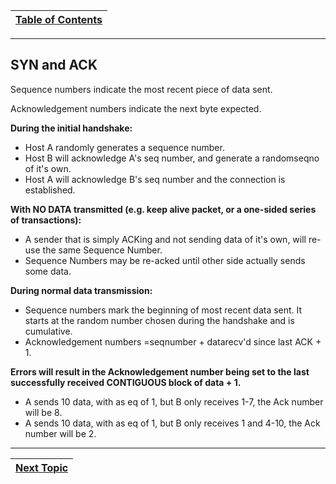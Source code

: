 |[Table of Contents](/00-Table-of-Contents.md)|
|---|

---

## SYN and ACK

Sequence numbers indicate the most recent piece of data sent.

Acknowledgement numbers indicate the next byte expected.

**During the initial handshake:**

* Host A randomly generates a sequence number.
* Host B will acknowledge A's seq number, and generate a randomseqno of it's own.
* Host A will acknowledge B's seq number and the connection is established.

**With NO DATA transmitted \(e.g. keep alive packet, or a one-sided series of transactions\):**

* A sender that is simply ACKing and not sending data of it's own, will re-use the same Sequence Number.
* Sequence Numbers may be re-acked until other side actually sends some data.

**During normal data transmission:**

* Sequence numbers mark the beginning of most recent data sent. It starts at the random number chosen during the handshake and is cumulative.
* Acknowledgement numbers =seqnumber + datarecv'd since last ACK + 1.

**Errors will result in the Acknowledgement number being set to the last successfully received CONTIGUOUS block of data + 1.**

* A sends 10 data, with as eq of 1, but B only receives 1-7, the Ack number will be 8.
* A sends 10 data, with as eq of 1, but B only receives 1 and 4-10, the Ack number will be 2.

---

|[Next Topic](/06-osi-layer-4/sack.md)|
|---|
